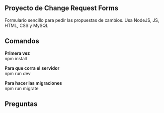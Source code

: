 ## Proyecto de Change Request Forms

Formulario sencillo para pedir las propuestas de cambios. Usa NodeJS, JS, HTML, CSS y MySQL

## Comandos
**Primera vez**
<br>
npm install
<br>

**Para que corra el servidor**
<br>
npm run dev
<br>

**Para hacer las migraciones**
<br>
npm run migrate

## Preguntas